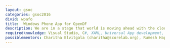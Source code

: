 ```yaml
---
layout: gsoc
categories: gsoc2016
divid: wpafo
title:  Windows Phone App for OpenDF
description: We are in a stage that world is moving ahead with the cloud and mobile ready applications. Currently OpenDF is a matured web application and we want to extend our capabilities to the next level. You will develop the native Windows Phone client for OpenDF and will also write the UI test cases and unit test cases.
requiredknowledge: Visual Studio, C#, XAML, Universal App development, Windows Phone App development
possiblementors: Charitha Elvitgala (charitha@scorelab.org), Rumesh Hapuarachchi (rehrumesh@gmail.com)
---
```

